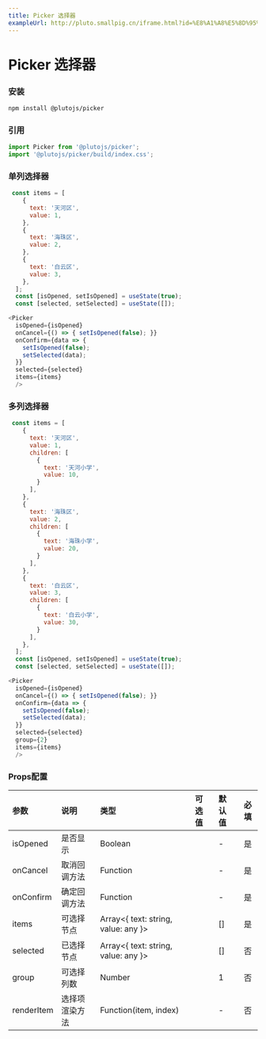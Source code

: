 ```yaml
---
title: Picker 选择器
exampleUrl: http://pluto.smallpig.cn/iframe.html?id=%E8%A1%A8%E5%8D%95%E7%BB%84%E4%BB%B6-picker-%E9%80%89%E6%8B%A9%E5%99%A8--story-1
---
```


# Picker 选择器

### 安装
``` bash
npm install @plutojs/picker
```

### 引用
``` js
import Picker from '@plutojs/picker';
import '@plutojs/picker/build/index.css';
```

### 单列选择器
``` js
 const items = [
    {
      text: '天河区',
      value: 1,
    },
    {
      text: '海珠区',
      value: 2,
    },
    {
      text: '白云区',
      value: 3,
    },
  ];
  const [isOpened, setIsOpened] = useState(true);
  const [selected, setSelected] = useState([]);

<Picker
  isOpened={isOpened}
  onCancel={() => { setIsOpened(false); }}
  onConfirm={data => {
    setIsOpened(false);
    setSelected(data);
  }}
  selected={selected}
  items={items}
  />
```

### 多列选择器
``` js
 const items = [
    {
      text: '天河区',
      value: 1,
      children: [
        {
          text: '天河小学',
          value: 10,
        }
      ],
    },
    {
      text: '海珠区',
      value: 2,
      children: [
        {
          text: '海珠小学',
          value: 20,
        }
      ],
    },
    {
      text: '白云区',
      value: 3,
      children: [
        {
          text: '白云小学',
          value: 30,
        }
      ],
    },
  ];
  const [isOpened, setIsOpened] = useState(true);
  const [selected, setSelected] = useState([]);

<Picker
  isOpened={isOpened}
  onCancel={() => { setIsOpened(false); }}
  onConfirm={data => {
    setIsOpened(false);
    setSelected(data);
  }}
  selected={selected}
  group={2}
  items={items}
  />
```

### Props配置
| 参数 | 说明 | 类型 | 可选值 | 默认值 | 必填 |
| :-- | :-- | :-- | :-- | :-- | :--: |
| isOpened | 是否显示 | Boolean || - | 是 |
| onCancel | 取消回调方法 | Function || - | 是 |
| onConfirm | 确定回调方法 | Function || - | 是 |
| items | 可选择节点 | Array<{ text: string, value: any }> || [] | 是 |
| selected | 已选择节点 | Array<{ text: string, value: any }> || [] | 否 |
| group | 可选择列数 | Number || 1 | 否 |
| renderItem | 选择项渲染方法 | Function(item, index) || - | 否 |